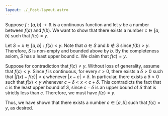 ```yaml
---
layout: ./_Post-layout.astro
---
```


Suppose $f:[a,b]\rightarrow\mathbb{R}$ is a continuous function and let $y$ be a number between $f(a)$ and $f(b)$. We want to show that there exists a number $c\in[a,b]$ such that $f(c)=y$.

Let $S={x\in[a,b]:f(x)<y}$. Note that $a\in S$ and $b\notin S$ since $f(b)>y$. Therefore, $S$ is non-empty and bounded above by $b$. By the completeness axiom, $S$ has a least upper bound $c$. We claim that $f(c)=y$.

Suppose for contradiction that $f(c)\neq y$. Without loss of generality, assume that $f(c)<y$. Since $f$ is continuous, for every $\epsilon>0$, there exists a $\delta>0$ such that $|f(x)-f(c)|<\epsilon$ whenever $|x-c|<\delta$. In particular, there exists a $\delta>0$ such that $f(x)<y$ whenever $c-\delta<x<c+\delta$. This contradicts the fact that $c$ is the least upper bound of $S$, since $c-\delta$ is an upper bound of $S$ that is strictly less than $c$. Therefore, we must have $f(c)=y$.

Thus, we have shown that there exists a number $c\in[a,b]$ such that $f(c)=y$, as desired.
